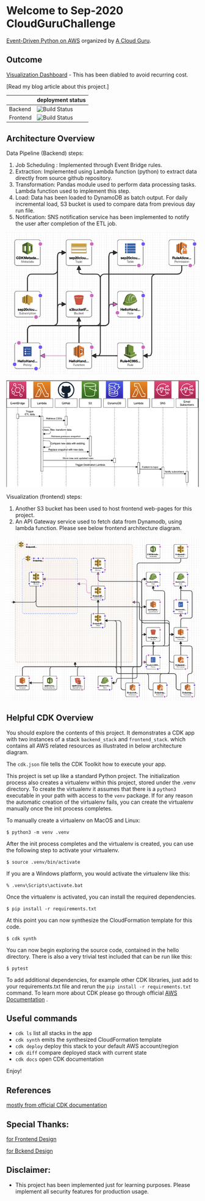 
Welcome to Sep-2020 CloudGuruChallenge
==============

[Event-Driven Python on AWS](https://acloudguru.com/blog/engineering/cloudguruchallenge-python-aws-etl) organized by [A Cloud Guru](https://acloudguru.com/).

Outcome
-------

[Visualization Dashboard](https://sep20cloudguruchallenge-spadeploywebsitebucket1e-1dqr7kpvnyk14.s3-us-west-2.amazonaws.com/index.html) - This has been diabled to avoid recurring cost.

[Read my blog article about this project.]

|   | deployment status |
|----------|-------------------|
| Backend  | ![Build Status](https://codebuild.us-east-1.amazonaws.com/badges?uuid=eyJlbmNyeXB0ZWREYXRhIjoiZGZHNUNDS0JqSnNVSlhyU21zdDB1VnNETVlSVDl6NlV3R3FadHB3TkhYMm1aZlpJNTE5R1NqYUJsOGxrMWgxdkJzQ0w1Y09ibU5TRm5ZYnM4NXR3Mk93PSIsIml2UGFyYW1ldGVyU3BlYyI6IjFkaHQvNkJBR05WK1ZJZWkiLCJtYXRlcmlhbFNldFNlcmlhbCI6MX0%3D&branch=main)|
| Frontend | ![Build Status](https://codebuild.us-east-1.amazonaws.com/badges?uuid=eyJlbmNyeXB0ZWREYXRhIjoiRjZFajBNNFlBcEpVall4VXgxTUY3SHFaR1hvcUtwd25lcjBqM21DQ0s2QU9RUityRDBNZXVjcnlpQ0N6SWl0dDdJSGRZRklmVXgwM1pKaDQ0a3M5NWtFPSIsIml2UGFyYW1ldGVyU3BlYyI6InF6aWtXVjJLc25HRklIY0UiLCJtYXRlcmlhbFNldFNlcmlhbCI6MX0%3D&branch=main)|


Architecture Overview
-------
Data Pipeline (Backend) steps:
1. Job Scheduling : Implemented through Event Bridge rules.
2. Extraction: Implemented using Lambda function (python) to extract data directly from source github repository.
3. Transformation: Pandas module used to perform data processing tasks. Lambda function used to implement this step.
4. Load: Data has been loaded to DynamoDB as batch output. For daily incremental load, S3 bucket is used to compare data from previous day run file.
5. Notification: SNS notification service has been implemented to notify the user after completion of the ETL job.

![Backend-DataPipeline - Cloudformation stack design](images/Backend-Stack-Design.png?raw=true "ETL")

![Backend-DataPipeline - AWS-Resources-Architecture Diagram](images/Backend-Resource-Architecture.png?raw=true "AWS-Resources")

Visualization (frontend) steps:
1. Another S3 bucket has been used to host frontend web-pages for this project.
2. An API Gateway service used to fetch data from Dynamodb, using lambda function. Please see below frontend architecture diagram.

![frontend-Visualization - Cloudformation stack design](images/Frontend-stack-Design.png?raw=true "ETL")

Helpful CDK Overview
-------
You should explore the contents of this project. It demonstrates a CDK app with two instances of a stack `backend_stack` and `frontend_stack`.
which contains all AWS related resources as illustrated in below architecture diagram.

The `cdk.json` file tells the CDK Toolkit how to execute your app.

This project is set up like a standard Python project.  The initialization process also creates
a virtualenv within this project, stored under the .venv directory.  To create the virtualenv
it assumes that there is a `python3` executable in your path with access to the `venv` package.
If for any reason the automatic creation of the virtualenv fails, you can create the virtualenv
manually once the init process completes.

To manually create a virtualenv on MacOS and Linux:

```
$ python3 -m venv .venv
```

After the init process completes and the virtualenv is created, you can use the following
step to activate your virtualenv.

```
$ source .venv/bin/activate
```

If you are a Windows platform, you would activate the virtualenv like this:

```
% .venv\Scripts\activate.bat
```

Once the virtualenv is activated, you can install the required dependencies.

```
$ pip install -r requirements.txt
```

At this point you can now synthesize the CloudFormation template for this code.

```
$ cdk synth
```

You can now begin exploring the source code, contained in the hello directory.
There is also a very trivial test included that can be run like this:

```
$ pytest
```

To add additional dependencies, for example other CDK libraries, just add to
your requirements.txt file and rerun the `pip install -r requirements.txt`
command. To learn more about CDK please go through official [AWS Documentation](https://docs.aws.amazon.com/cdk/latest/guide/home.html) .

## Useful commands

 * `cdk ls`          list all stacks in the app
 * `cdk synth`       emits the synthesized CloudFormation template
 * `cdk deploy`      deploy this stack to your default AWS account/region
 * `cdk diff`        compare deployed stack with current state
 * `cdk docs`        open CDK documentation

Enjoy!

References 
-------
[mostly from official CDK documentation](https://docs.aws.amazon.com/cdk/latest/guide/home.html)

Special Thanks: 
-------
[for Frontend Design](https://github.com/tbhagat/ETLChallengeBackEnd)

[for Bckend Design](https://github.com/dashmug/us-covid-stats)


Disclaimer: 
-------
- This project has been implemented just for learning purposes. Please implement all security features for production usage.
